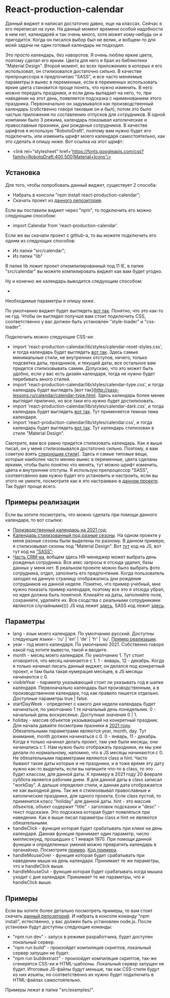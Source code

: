 # React-production-calendar

Данный виджет я написал достаточно давно, еще на классах. Сейчас я его переписал на хуки. На данный момент времени особой надобности в нем нет, календарей и так очень много, хотя может кому-нибудь он и пригодится. Когда он писался выбор был не велик, и вобщем-то для моей задачи ни один готовый календарь не подходил.

Это просто календарь, без наворотов. Я очень люблю яркие цвета, поэтому сделал его ярким. Цвета для него я брал из библиотеки "Material Design". Второй момент, во всех приложениях в которых я его использовал, он стилизовался достаточно сильно. В качестве препроцессора я предпочитаю "SASS", и все часто меняемые параметры я вынес в переменные, если в переменных использовать яркие цвета становится проще понять, что нужно изменить. В него можно передать праздники, и если день выпадает на него, то, при наведении на этот день, появляется подсказка с наименованием этого праздника. Первоначально он задумывался как производственный календарь (собственно говоря таковым он и был), потом это было частью приложения по составлению отпусков для сотрудников. В одной компании было 3 режима, календарь показывал католические и православные празники, дни рожденья сотрудников. В качестве шрифтов я использую "RobotoDraft", поэтому вам нужно будет его подключить, или изменить шрифт моего календаря самостоятельно, как это сделать я опишу ниже. Вот ссылка на этот шрифт:

 - \<link rel="stylesheet" href='https://fonts.googleapis.com/css?family=RobotoDraft:400,500|Material+Icons'\>

## Установка

Для того, чтобы попробовать данный виджет, существует 2 способа:

- Набрать в консоли "npm install react-production-calendar";
- Скачать проект из [данного репозитория](https://github.com/maksimkaJCHK/react-production-calendar).

Если вы поставили виджет через "npm", то подключить его можно следующим способом:

- import Calendar from 'react-production-calendar'.

Если же вы скачали проект с github-а, то вы можете подключить его одним из следующих способов:

- Из папки "src/calendar";
- Из папки "lib"

В папке lib лежит проект откомпилированный под 11 IE, в папке "src/calendar" вы можете компилировать виджет как вам будет угодно.

Ну и конечно же календарь выводится следующим способом:

- <Calendar />

Необходимые параметры я опишу ниже.

По умолчанию виджет будет выглядеть [вот так](http://sass-lessons.ru/calendar/calendar-without-style.html). Понятно, что это как-то не гуд. Чтобы он выглядел получше вам стоит подключить CSS, соответственно у вас должен быть установлен "style-loader" и "css-loader". 

Подключить можно следующие CSS-ки:

- import 'react-production-calendar/lib/styles/calendar-reset-styles.css', и тогда календарь будет выглядеть [вот так](http://sass-lessons.ru/calendar/calendar-reset.html). Здесь самые минимальные стили, не внутренних отступов, ничего, только подсветка даты, праздников, и текущей даты, все остальное вам придется стилизовывать самим. Допускаю, что это может быть удобно, если у вас есть дизайн календаря, тогда не нужно будет перебивать много стилей.
- import 'react-production-calendar/lib/styles/calendar-type.css', и тогда календарь будет выглядеть [вот так](http://sass-lessons.ru/calendar/calendar-type.html. Здесь календарь более менее выглядит прилично, но все таки его нужно будет достилизовать.
- import 'react-production-calendar/lib/styles/calendar-dark.css', и тогда календарь будет выглядеть [вот так](http://sass-lessons.ru/calendar/calendar-dark.html). Тут применяется темная тема календаря.
- import 'react-production-calendar/lib/styles/calendar.css', и тогда календарь будет выглядеть [вот так](http://sass-lessons.ru/calendar/index.html). Тут календарь стилизован в стиле "Material Design".

Смотрите, вам все равно придется стилизовать календарь. Как я выше писал, он у меня стилизовывался достаточно сильно. Поэтому, я вам советую взять [следующие стили](https://github.com/maksimkaJCHK/react-production-calendar/blob/main/src/calendar/styles/calendar.scss ){. Здесь я самые типовые вещи, которые наиболее часто меняю вынес в переменные, цвета сделаны яркими, чтобы было понятно что менять, тут можно шрифт изменить, цвета и внутренние отступы. Я использую препроцессор "SASS", соответсвенно вам нужно будет его установить и настроить, если вы этого не умеете, посмотрите как я это настраиваю в [данном проекте](https://github.com/maksimkaJCHK/react-production-calendar). Так будет проще всего.

## Примеры реализации

Если вы хотите посмотреть, что можно сделать при помощи данного календаря, то вот ссылки:

- [Производственный календарь на 2021 год](http://sass-lessons.ru/calendar/production-calendar.html);
- [Календарь стилизованный под разные сезоны](http://sass-lessons.ru/calendar/seasons.html). На одном проекте у меня разные сезоны были выделены по разному. В данном примере, я стилизовывал сезоны под "Material Design". Вот [тут](https://github.com/maksimkaJCHK/react-production-calendar/blob/main/src/examples/seasons.js) код на JS, вот тут код на ["SASS"](https://github.com/maksimkaJCHK/react-production-calendar/blob/main/src/examples/pages/seasons.scss);
- [Часть CRM-ки](http://sass-lessons.ru/calendar/birthday-schedule.html), вобщем здесь HR-менеджер может выбрать день рожденья сотрудника. Все аякс запросы я отсюда удалил, базы данных у меня нет. В реальном проекте можно было выбрать фото сотрудника, отдел, заполнить его предпочтения. Когда пользователь заходил на данную страницу отображались дни рождения сотрудников на данной неделе. Понятно, что пример учебный, мне нужно показать пример календаря, поэтому все это я отсюда убрал, но идея должна быть понятной. Кликайте на даты, заполняйте поля, сохраняйте, удаляйте их. Все сходства с реальными сотрудниками являются случайными)))) JS код лежит [здесь](https://github.com/maksimkaJCHK/react-production-calendar/blob/main/src/examples/birthday_schedule.js), SASS код лежит [здесь](https://github.com/maksimkaJCHK/react-production-calendar/blob/main/src/examples/pages/birthdays.scss).

## Параметры

- lang - язык моего календаря. По умолчанию русский. Доступны следующие языки - 'ru' | 'en' | 'de' | 'fr' | 'su'. [Пример реализации](http://sass-lessons.ru/calendar/calendar-localization.html).
- year - год моего календаря. По умолчанию 2021. Собственно говоря какой год хотите вывести, такой и вводите.
- month - месяц моего календаря. По умолчанию 1. Тут стоит оговорится, что месяц начинается с 1. 1 - январь, 12 - декабрь. Когда я только начинал писать данный виджет, он делался под конкретный проект, и там была такая нумерация месяцев, в JS месяцы начинаются с 0.
- visibleYear - параметр указывающий стоит ли указывать год в шапке календаря. Первоначально календарь был производственным, а в производственном календаре, год как правило пишется отдельно. Доступные параметры true | false.
- startDayWeek - определяет с какого дня недели календарь будет начинаться, по умолчанию 1 те начальный день понедельник. 0 - начальный день воскресенье. Доступные значения 0 | 1.
- holiday -  массив объектов указывающий на конкретный праздник. Для начала давайте посмотрим празники в [2021 году](https://github.com/maksimkaJCHK/react-production-calendar/blob/main/src/holidays/holiday.js). Обязательными параметрами являются year, month, day. Тут внимание, month должен начинаться с 0. 0 - январь, 11 - декабрь. Когда я только начинал делать проект, там уже были месяцы, они начинались с 1. Нам нужно было отображать праздники, их мы уже делали по нормальному, напомню, что в JS месяцы начинаются с 0. Не обязательными параметрами  являются class и hint. Часто бывают такие даты которые и не праздники, и в тоже время эту дату нужно как-то выделить, если вы напишите что-то в class, то это будет классом, для данной даты. К примеру в 2021 году 20 февраля суббота является рабочим днем. Я для данной даты в class записал "workDay". А дальше определил стили, и данная дата отображается не как выходной день. Так же я стилизовывал православные и католические праздники, для одного проекта. Если  class пустой, то применится класс "holiday" для данной даты. hint - это массив объектов, объект содержит "title" - заголовок подсказки и "desc" - текст подсказки. Это подсказка которая будет появляться при наведении. Как я выше писал параметры class и hint не являются обязательными.
- handleClick - функция которая будет срабатывать при клике на день календаря. Данная функция принимает один параметр, число миллисекунд, прошедших с 1 января 1970. При помощи данной функции и определенных умений можно превратить календарь в органайзер. Посмотрите [пример](http://sass-lessons.ru/calendar/birthday-schedule.html). [Код примера](https://github.com/maksimkaJCHK/react-production-calendar/blob/main/src/examples/birthday_schedule.js).
- handleMouseOver - функция которая будет срабатывать при наведении мыши на день календаря. Принимает те же параметры, что и handleClick выше.
- handleMouseOut - функция которая будет срабатывать когда мышка уходит с дня календаря. Принимает те же параметры, что и handleClick выше.

## Примеры

Если вы хотите более детально посмотреть примеры, то вам стоит скачать [данный репозиторий](https://github.com/maksimkaJCHK/react-production-calendar). И набрать в консоли команду "npm install", естественно, у вас должен быть установлен node.js. После установки будут доступны следующие команды:

- "npm run dev" - запуск в режиме разработчика, будет доступен локальный сервер.
- "npm run build" - произойдет компиляция скриптов, локальный сервер запущен не будет.
- "npm run buildextract" - произойдет компиляция скриптов, так-же сгенерятся CSS-ки и HTML-шаблоны. Локальный сервер запущен не будет. Итоговые JS-файлы будут меньше, так как CSS-стили будут из них изъяты, но соответственно их нужно будет подключить в HTML-файлах самостоятельно.

Примеры лежат в папке "src/examples/".
